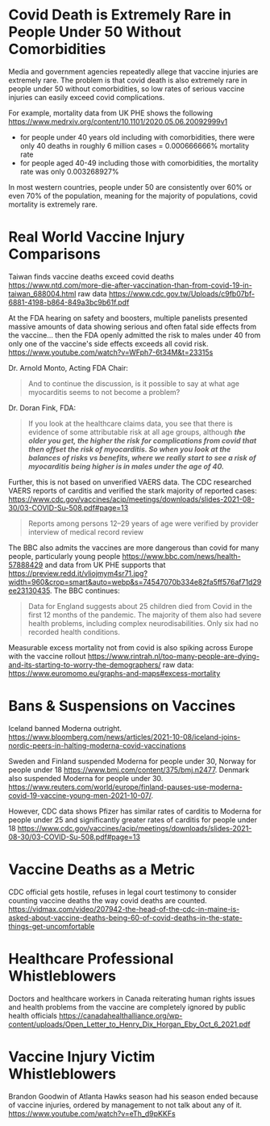 # Covid Death is Extremely Rare in People Under 50 Without Comorbidities

Media and government agencies repeatedly allege that vaccine injuries are extremely rare.  The problem is that covid death is also extremely rare in people under 50 without comorbidities, so low rates of serious vaccine injuries can easily exceed covid complications.

For example, mortality data from UK PHE shows the following https://www.medrxiv.org/content/10.1101/2020.05.06.20092999v1

* for people under 40 years old including with comorbidities, there were only 40 deaths in roughly 6 million cases = 0.000666666% mortality rate
* for people aged 40-49 including those with comorbidities, the mortality rate was only 0.003268927%

In most western countries, people under 50 are consistently over 60% or even 70% of the population, meaning for the majority of populations, covid mortality is extremely rare.

# Real World Vaccine Injury Comparisons

Taiwan finds vaccine deaths exceed covid deaths https://www.ntd.com/more-die-after-vaccination-than-from-covid-19-in-taiwan_688004.html raw data https://www.cdc.gov.tw/Uploads/c9fb07bf-6881-4198-b864-849a3bc9b61f.pdf

At the FDA hearing on safety and boosters, multiple panelists presented massive amounts of data showing serious and often fatal side effects from the vaccine... then the FDA openly admitted the risk to males under 40 from only one of the vaccine's side effects exceeds all covid risk.  https://www.youtube.com/watch?v=WFph7-6t34M&t=23315s

Dr. Arnold Monto, Acting FDA Chair:

>And to continue the discussion, is it possible to say at what age myocarditis seems to not become a problem?

Dr. Doran Fink, FDA:

>If you look at the healthcare claims data, you see that there is evidence of some attributable risk at all age groups, although ***the older you get, the higher the risk for complications from covid that then offset the risk of myocarditis.  So when you look at the balances of risks vs benefits, where we really start to see a risk of myocarditis being higher is in males under the age of 40.***

Further, this is not based on unverified VAERS data.  The CDC researched VAERS reports of carditis and verified the stark majority of reported cases: https://www.cdc.gov/vaccines/acip/meetings/downloads/slides-2021-08-30/03-COVID-Su-508.pdf#page=13

> Reports among persons 12–29 years of age were verified by provider interview of medical record review

The BBC also admits the vaccines are more dangerous than covid for many people, particularly young people https://www.bbc.com/news/health-57888429 and data from UK PHE supports that https://preview.redd.it/vliojmym4sr71.jpg?width=960&crop=smart&auto=webp&s=74547070b334e82fa5ff576af71d29ee23130435. The BBC continues: 

> Data for England suggests about 25 children died from Covid in the first 12 months of the pandemic.  The majority of them also had severe health problems, including complex neurodisabilities.  Only six had no recorded health conditions.

Measurable excess mortality not from covid is also spiking across Europe with the vaccine rollout https://www.rintrah.nl/too-many-people-are-dying-and-its-starting-to-worry-the-demographers/ raw data: https://www.euromomo.eu/graphs-and-maps#excess-mortality

# Bans & Suspensions on Vaccines

Iceland banned Moderna outright.  https://www.bloomberg.com/news/articles/2021-10-08/iceland-joins-nordic-peers-in-halting-moderna-covid-vaccinations

Sweden and Finland suspended Moderna for people under 30, Norway for people under 18 https://www.bmj.com/content/375/bmj.n2477.  Denmark also suspended Moderna for people under 30.  https://www.reuters.com/world/europe/finland-pauses-use-moderna-covid-19-vaccine-young-men-2021-10-07/. 

However, CDC data shows Pfizer has similar rates of carditis to Moderna for people under 25 and significantly greater rates of carditis for people under 18 https://www.cdc.gov/vaccines/acip/meetings/downloads/slides-2021-08-30/03-COVID-Su-508.pdf#page=13

# Vaccine Deaths as a Metric

CDC official gets hostile, refuses in legal court testimony to consider counting vaccine deaths the way covid deaths are counted.  https://vidmax.com/video/207942-the-head-of-the-cdc-in-maine-is-asked-about-vaccine-deaths-being-60-of-covid-deaths-in-the-state-things-get-uncomfortable

# Healthcare Professional Whistleblowers

Doctors and healthcare workers in Canada reiterating human rights issues and health problems from the vaccine are completely ignored by public health officials https://canadahealthalliance.org/wp-content/uploads/Open_Letter_to_Henry_Dix_Horgan_Eby_Oct_6_2021.pdf

# Vaccine Injury Victim Whistleblowers

Brandon Goodwin of Atlanta Hawks season had his season ended because of vaccine injuries, ordered by management to not talk about any of it.  https://www.youtube.com/watch?v=eTh_d9pKKFs

